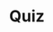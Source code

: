 ---
title: "Quiz"
pass_percentage: 70
type: "test"
questions:
  - id: "q1"
    text: "Does Linkerd include built-in ingress or egress gateways?"
    type: "single-answer"
    marks: 2
    options:
      - id: "a"
        text: "Yes, it includes both ingress and egress gateways"
      - id: "b"
        text: "No, it allows you to choose your preferred ingress controller"
        is_correct: true
      - id: "c"
        text: "Only an ingress gateway is included"
      - id: "d"
        text: "Yes, but only an egress gateway is included"
  - id: "q2"
    text: "What is required when using ingress controllers with Linkerd?"
    type: "multiple-answers"
    marks: 2
    options:
      - id: "a"
        text: "l5d-dst-override header configuration"
        is_correct: true
      - id: "b"
        text: "Kubernetes service FQDN specification"
        is_correct: true
      - id: "c"
        text: "Service port configuration"
        is_correct: true
  - id: "q3"
    text: "Which ingress controller is used in the Linkerd workshop?" 
    type: "short_answer" 
    marks: 2
    correct_answer: "NGINX" 
---